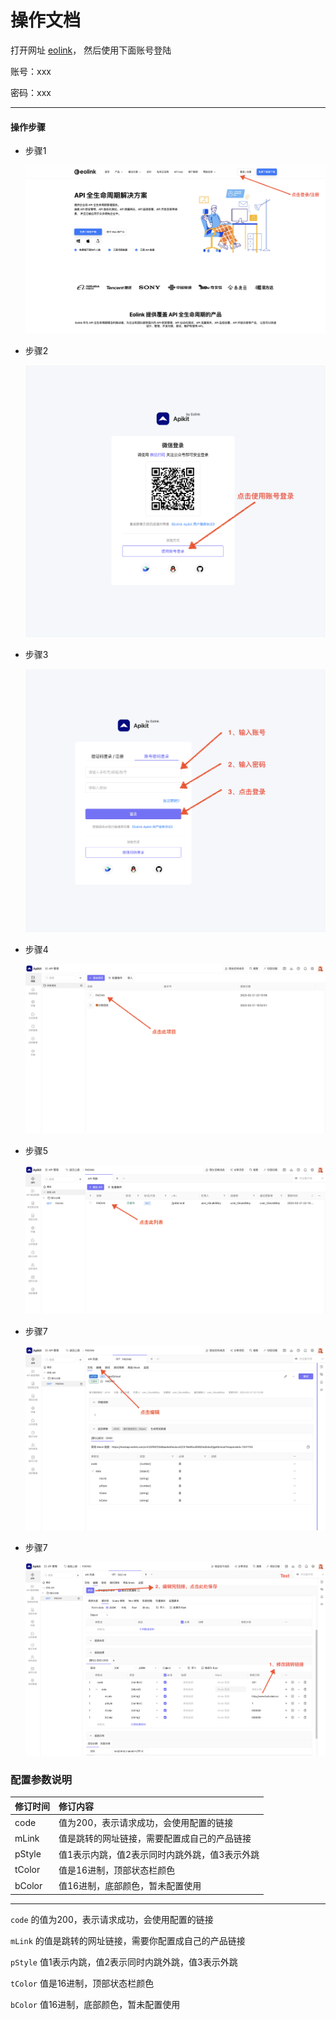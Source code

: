 # 操作文档


打开网址 [eolink](https://www.eolink.com/)， 然后使用下面账号登陆

账号：xxx

密码：xxx


---


#### 操作步骤

- 步骤1
  
  ![fachai_1](./images/fachai_1.png)

- 步骤2
  
  ![fachai_2](./images/fachai_2.png)

- 步骤3
  
  ![fachai_3](./images/fachai_3.png)

- 步骤4
  
  ![fachai_4](./images/fachai_4.png)

- 步骤5
  
  ![fachai_5](./images/fachai_5.png)

- 步骤7
  
  ![fachai_6](./images/fachai_6.png)

- 步骤7
  
  ![fachai_7](./images/fachai_7.png)


### 配置参数说明

| 修订时间 | 修订内容 |
| :--- | :--- |
| code    | 值为200，表示请求成功，会使用配置的链接 |
| mLink   | 值是跳转的网址链接，需要配置成自己的产品链接 |
| pStyle  | 值1表示内跳，值2表示同时内跳外跳，值3表示外跳 |
| tColor  | 值是16进制，顶部状态栏颜色 |
| bColor  | 值16进制，底部颜色，暂未配置使用 |

---

`code` 的值为200，表示请求成功，会使用配置的链接

`mLink` 的值是跳转的网址链接，需要你配置成自己的产品链接

`pStyle` 值1表示内跳，值2表示同时内跳外跳，值3表示外跳

`tColor` 值是16进制，顶部状态栏颜色

`bColor` 值16进制，底部颜色，暂未配置使用